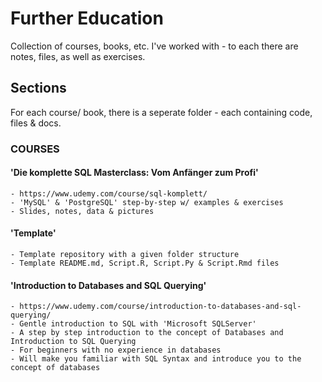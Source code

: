 # Further Education
Collection of courses, books, etc. I've worked with - to each there are notes, files, as well as exercises.    

## Sections
For each course/ book, there is a seperate folder - each containing code, files & docs.     

### COURSES
#### 'Die komplette SQL Masterclass: Vom Anfänger zum Profi'
	- https://www.udemy.com/course/sql-komplett/
	- 'MySQL' & 'PostgreSQL' step-by-step w/ examples & exercises
	- Slides, notes, data & pictures   
  
#### 'Template'
	- Template repository with a given folder structure   
	- Template README.md, Script.R, Script.Py & Script.Rmd files
  
#### 'Introduction to Databases and SQL Querying'  
	- https://www.udemy.com/course/introduction-to-databases-and-sql-querying/
	- Gentle introduction to SQL with 'Microsoft SQLServer'  
	- A step by step introduction to the concept of Databases and Introduction to SQL Querying  
	- For beginners with no experience in databases    
	- Will make you familiar with SQL Syntax and introduce you to the concept of databases    